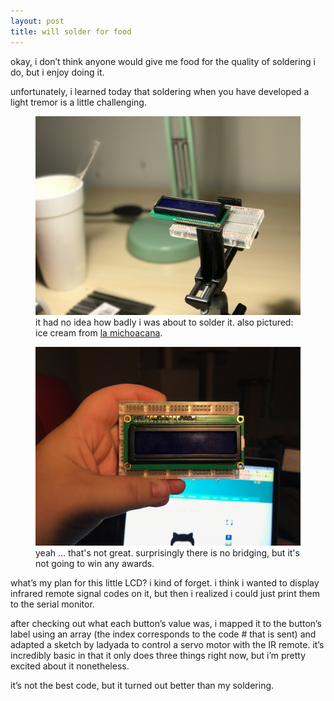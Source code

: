 ```yaml
---
layout: post
title: will solder for food
---
```


<p>okay, i don’t think anyone would give me food for the quality of soldering i do, but i enjoy doing it.</p>

<p>unfortunately, i learned today that soldering when you have developed a light tremor is a little challenging.</p>

<figure>
    <img src="../assets/img/lcd1.jpg">
    <figcaption>
        it had no idea how badly i was about to solder it. also pictured: ice cream from <a href="http://ilovememphisblog.com/2012/02/have-a-paleta-at-la-michoacana/">la michoacana</a>.
    </figcaption>
</figure>
<figure>
    <img src="../assets/img/lcd2.jpg">
    <figcaption>
        yeah ... that's not great. surprisingly there is no bridging, but it's not going to win any awards.
    </figcaption>
</figure>

<p>what’s my plan for this little LCD? i kind of forget. i think i wanted to display infrared remote signal codes on it, but then i realized i could just print them to the serial monitor.</p>

<p>after checking out what each button’s value was, i mapped it to the button’s label using an array (the index corresponds to the code # that is sent) and adapted a sketch by ladyada to control a servo motor with the IR remote. it’s incredibly basic in that it only does three things right now, but i’m pretty excited about it nonetheless.</p>

<script src="https://gist.github.com/ccoxwell/52f238f0dfed571b8f945666d3f801ff.js"></script>

<p>it’s not the best code, but it turned out better than my soldering.</p>
